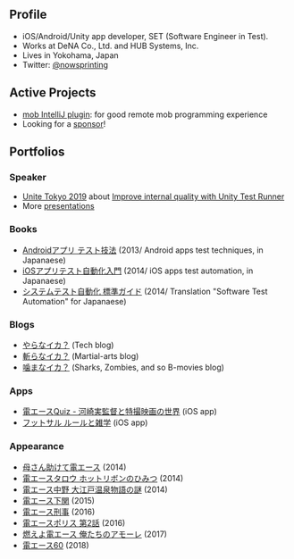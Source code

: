 ## Profile

- iOS/Android/Unity app developer, SET (Software Engineer in Test).
- Works at DeNA Co., Ltd. and HUB Systems, Inc.
- Lives in Yokohama, Japan
- Twitter: [@nowsprinting](https://twitter.com/nowsprinting)


## Active Projects

- [mob IntelliJ plugin](https://github.com/remotemobprogramming/intellij-mob): for good remote mob programming experience
- Looking for a [sponsor](https://github.com/sponsors/nowsprinting)!


## Portfolios

### Speaker

- [Unite Tokyo 2019](https://events.unity3d.jp/unitetokyo/) about [Improve internal quality with Unity Test Runner](https://learning.unity3d.jp/3300/)
- More [presentations](https://www.slideshare.net/nowsprinting/presentations)

### Books

- [Androidアプリ テスト技法](https://amzn.to/3bKFSeh) (2013/ Android apps test techniques, in Japanaese)
- [iOSアプリテスト自動化入門](https://amzn.to/2X8VUt2) (2014/ iOS apps test automation, in Japanaese)
- [システムテスト自動化 標準ガイド](https://amzn.to/2XkTZlo) (2014/ Translation "Software Test Automation" for Japanaese)

### Blogs

- [やらなイカ？](https://www.nowsprinting.com/) (Tech blog)
- [斬らなイカ？](https://martial-arts.nowsprinting.com/) (Martial-arts blog)
- [噛まなイカ？](https://same.nowsprinting.com/) (Sharks, Zombies, and so B-movies blog)

### Apps

- [電エースQuiz - 河崎実監督と特撮映画の世界](https://apps.apple.com/jp/app/id528698814) (iOS app)
- [フットサル ルールと雑学](https://apps.apple.com/jp/app/id512031516) (iOS app)

### Appearance

- [母さん助けて電エース](https://amzn.to/2wqri92) (2014)
- [電エースタロウ ホットリボンのひみつ](https://amzn.to/2BWzN1x) (2014)
- [電エース中野 大江戸温泉物語の謎](https://amzn.to/2PKVggM) (2014)
- [電エース下関](https://amzn.to/2LBcD0e) (2015)
- [電エース刑事](https://amzn.to/2MVrI1o) (2016)
- [電エースポリス 第2話](https://www.youtube.com/watch?v=BMGmFhI_gh8) (2016)
- [燃えよ電エース 俺たちのアモーレ](http://amzn.to/2pnEcDG) (2017)
- [電エース60](https://amzn.to/2Pcqnkg) (2018)
